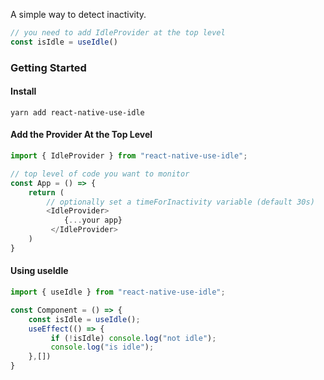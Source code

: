 A simple way to detect inactivity.
```ts
// you need to add IdleProvider at the top level
const isIdle = useIdle()
```

### Getting Started
#### Install
`yarn add react-native-use-idle`
#### Add the Provider At the Top Level
```ts
import { IdleProvider } from "react-native-use-idle";

// top level of code you want to monitor
const App = () => {
    return (
        // optionally set a timeForInactivity variable (default 30s)
        <IdleProvider>
            {...your app}
         </IdleProvider>
    )
}
```
#### Using useIdle
```ts
import { useIdle } from "react-native-use-idle";

const Component = () => {
    const isIdle = useIdle();
    useEffect(() => {
         if (!isIdle) console.log("not idle");
         console.log("is idle");
    },[])
}
```